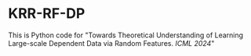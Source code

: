 # KRR-RF-DP
This is Python code for "Towards Theoretical Understanding of Learning Large-scale Dependent Data via Random Features. $\textit{ICML 2024}$" 
